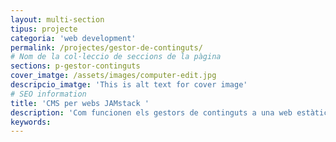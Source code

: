 ```yaml
---
layout: multi-section
tipus: projecte
categoria: 'web development'
permalink: /projectes/gestor-de-continguts/
# Nom de la col·leccio de seccions de la pàgina
sections: p-gestor-continguts
cover_imatge: /assets/images/computer-edit.jpg
descripcio_imatge: 'This is alt text for cover image'
# SEO information
title: 'CMS per webs JAMstack '
description: 'Com funcionen els gestors de continguts a una web estàtica moderna'
keywords:
---
```

